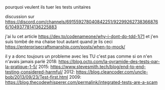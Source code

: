 pourquoi veulent ils tuer les tests unitaires

discussion sur
https://discord.com/channels/691559278040842251/922992627383668766/1049377814136225883

j'ai lu cet article
https://dev.to/codenameone/why-i-dont-do-tdd-1j71
et j'en suis tombé de ma chaise
tout autant quand je lis ceci
https://enterprisecraftsmanship.com/posts/when-to-mock/


il y a donc toujours un probleme avec les TU
c'est pas comme si on n'en n'avais jamais parlé
2018: https://blog.octo.com/la-pyramide-des-tests-par-la-pratique-1-5/
2015: https://www.stevesmith.tech/blog/end-to-end-testing-considered-harmful/
2012: https://blog.cleancoder.com/uncle-bob/2013/09/23/Test-first.html
2009: https://blog.thecodewhisperer.com/permalink/integrated-tests-are-a-scam
